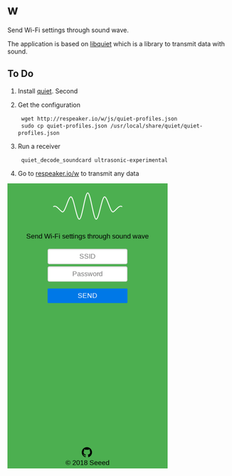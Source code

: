 # w

Send Wi-Fi settings through sound wave.

The application is based on [libquiet](https://github.com/quiet) which is a library to transmit data with sound. 

## To Do
1. Install [quiet](https://github.com/quiet/quiet).
Second

2. Get the configuration

        wget http://respeaker.io/w/js/quiet-profiles.json
        sudo cp quiet-profiles.json /usr/local/share/quiet/quiet-profiles.json

3. Run a receiver

        quiet_decode_soundcard ultrasonic-experimental

4. Go to [respeaker.io/w](http://respeaker.io/w) to transmit any data


![](send.png)


